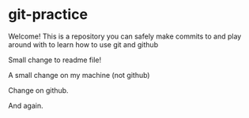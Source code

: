 # git-practice

Welcome! This is a repository you can safely make commits to and play around with to learn how to use git and github

Small change to readme file!

A small change on my machine (not github)

Change on github.

And again.
